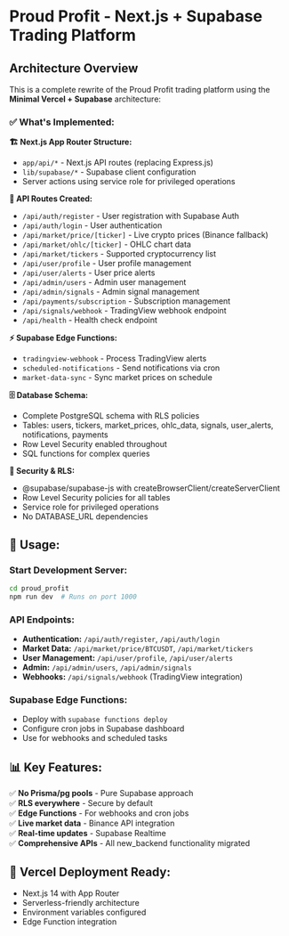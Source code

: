 # Proud Profit - Next.js + Supabase Trading Platform

## Architecture Overview

This is a complete rewrite of the Proud Profit trading platform using the **Minimal Vercel + Supabase** architecture:

### ✅ **What's Implemented:**

**🏗️ Next.js App Router Structure:**
- `app/api/*` - Next.js API routes (replacing Express.js)
- `lib/supabase/*` - Supabase client configuration
- Server actions using service role for privileged operations

**📡 API Routes Created:**
- `/api/auth/register` - User registration with Supabase Auth
- `/api/auth/login` - User authentication 
- `/api/market/price/[ticker]` - Live crypto prices (Binance fallback)
- `/api/market/ohlc/[ticker]` - OHLC chart data
- `/api/market/tickers` - Supported cryptocurrency list
- `/api/user/profile` - User profile management
- `/api/user/alerts` - User price alerts
- `/api/admin/users` - Admin user management
- `/api/admin/signals` - Admin signal management  
- `/api/payments/subscription` - Subscription management
- `/api/signals/webhook` - TradingView webhook endpoint
- `/api/health` - Health check endpoint

**⚡ Supabase Edge Functions:**
- `tradingview-webhook` - Process TradingView alerts
- `scheduled-notifications` - Send notifications via cron
- `market-data-sync` - Sync market prices on schedule

**🗄️ Database Schema:**
- Complete PostgreSQL schema with RLS policies
- Tables: users, tickers, market_prices, ohlc_data, signals, user_alerts, notifications, payments
- Row Level Security enabled throughout
- SQL functions for complex queries

**🔐 Security & RLS:**
- @supabase/supabase-js with createBrowserClient/createServerClient
- Row Level Security policies for all tables
- Service role for privileged operations
- No DATABASE_URL dependencies

## 🚀 **Usage:**

### Start Development Server:
```bash
cd proud_profit
npm run dev  # Runs on port 1000
```

### API Endpoints:
- **Authentication:** `/api/auth/register`, `/api/auth/login`
- **Market Data:** `/api/market/price/BTCUSDT`, `/api/market/tickers`
- **User Management:** `/api/user/profile`, `/api/user/alerts`
- **Admin:** `/api/admin/users`, `/api/admin/signals`
- **Webhooks:** `/api/signals/webhook` (TradingView integration)

### Supabase Edge Functions:
- Deploy with `supabase functions deploy`
- Configure cron jobs in Supabase dashboard
- Use for webhooks and scheduled tasks

## 📊 **Key Features:**

✅ **No Prisma/pg pools** - Pure Supabase approach  
✅ **RLS everywhere** - Secure by default  
✅ **Edge Functions** - For webhooks and cron jobs  
✅ **Live market data** - Binance API integration  
✅ **Real-time updates** - Supabase Realtime  
✅ **Comprehensive APIs** - All new_backend functionality migrated

## 🎯 **Vercel Deployment Ready:**
- Next.js 14 with App Router
- Serverless-friendly architecture  
- Environment variables configured
- Edge Function integration
